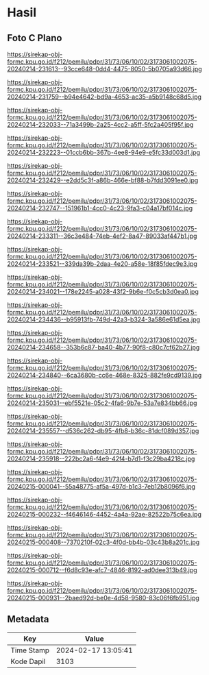 # Hasil

## Foto C Plano

https://sirekap-obj-formc.kpu.go.id/f212/pemilu/pdpr/31/73/06/10/02/3173061002075-20240214-231613--93cce648-0dd4-4475-8050-5b0705a93d66.jpg

https://sirekap-obj-formc.kpu.go.id/f212/pemilu/pdpr/31/73/06/10/02/3173061002075-20240214-231759--b94e4642-bd9a-4653-ac35-a5b9148c68d5.jpg

https://sirekap-obj-formc.kpu.go.id/f212/pemilu/pdpr/31/73/06/10/02/3173061002075-20240214-232033--71a3499b-2a25-4cc2-a5ff-5fc2a405f95f.jpg

https://sirekap-obj-formc.kpu.go.id/f212/pemilu/pdpr/31/73/06/10/02/3173061002075-20240214-232223--01ccb6bb-367b-4ee8-94e9-e5fc33d003d1.jpg

https://sirekap-obj-formc.kpu.go.id/f212/pemilu/pdpr/31/73/06/10/02/3173061002075-20240214-232429--e2dd5c3f-a86b-466e-bf88-b7fdd3091ee0.jpg

https://sirekap-obj-formc.kpu.go.id/f212/pemilu/pdpr/31/73/06/10/02/3173061002075-20240214-232747--151961b1-4cc0-4c23-9fa3-c04a17bf014c.jpg

https://sirekap-obj-formc.kpu.go.id/f212/pemilu/pdpr/31/73/06/10/02/3173061002075-20240214-233311--36c3e484-74eb-4ef2-8a47-89033af447b1.jpg

https://sirekap-obj-formc.kpu.go.id/f212/pemilu/pdpr/31/73/06/10/02/3173061002075-20240214-233521--339da39b-2daa-4e20-a58e-18f85fdec9e3.jpg

https://sirekap-obj-formc.kpu.go.id/f212/pemilu/pdpr/31/73/06/10/02/3173061002075-20240214-234021--178e2245-a028-43f2-9b6e-f0c5cb3d0ea0.jpg

https://sirekap-obj-formc.kpu.go.id/f212/pemilu/pdpr/31/73/06/10/02/3173061002075-20240214-234436--b95913fb-749d-42a3-b324-3a586e61d5ea.jpg

https://sirekap-obj-formc.kpu.go.id/f212/pemilu/pdpr/31/73/06/10/02/3173061002075-20240214-234658--353b6c87-ba40-4b77-90f8-c80c7cf62b27.jpg

https://sirekap-obj-formc.kpu.go.id/f212/pemilu/pdpr/31/73/06/10/02/3173061002075-20240214-234840--6ca3680b-cc6e-468e-8325-882fe9cd9139.jpg

https://sirekap-obj-formc.kpu.go.id/f212/pemilu/pdpr/31/73/06/10/02/3173061002075-20240214-235031--ebf5521e-05c2-4fa6-9b7e-53a7e834bb66.jpg

https://sirekap-obj-formc.kpu.go.id/f212/pemilu/pdpr/31/73/06/10/02/3173061002075-20240214-235557--d536c262-db95-4fb8-b36c-81dcf089d357.jpg

https://sirekap-obj-formc.kpu.go.id/f212/pemilu/pdpr/31/73/06/10/02/3173061002075-20240214-235918--222bc2a6-f4e9-42f4-b7d1-f3c29ba4218c.jpg

https://sirekap-obj-formc.kpu.go.id/f212/pemilu/pdpr/31/73/06/10/02/3173061002075-20240215-000041--55a48775-af5a-497d-b1c3-7eb12b8096f6.jpg

https://sirekap-obj-formc.kpu.go.id/f212/pemilu/pdpr/31/73/06/10/02/3173061002075-20240215-000232--f4646146-4452-4a4a-92ae-82522b75c6ea.jpg

https://sirekap-obj-formc.kpu.go.id/f212/pemilu/pdpr/31/73/06/10/02/3173061002075-20240215-000408--7370210f-02c3-4f0d-bb4b-03c43b8a201c.jpg

https://sirekap-obj-formc.kpu.go.id/f212/pemilu/pdpr/31/73/06/10/02/3173061002075-20240215-000712--f6d8c93e-afc7-4846-8192-ad0dee313b49.jpg

https://sirekap-obj-formc.kpu.go.id/f212/pemilu/pdpr/31/73/06/10/02/3173061002075-20240215-000931--2baed92d-be0e-4d58-9580-83c06f6fb951.jpg


## Metadata

| Key        | Value               |
| ---------- | ------------------- |
| Time Stamp | 2024-02-17 13:05:41 |
| Kode Dapil | 3103                |



